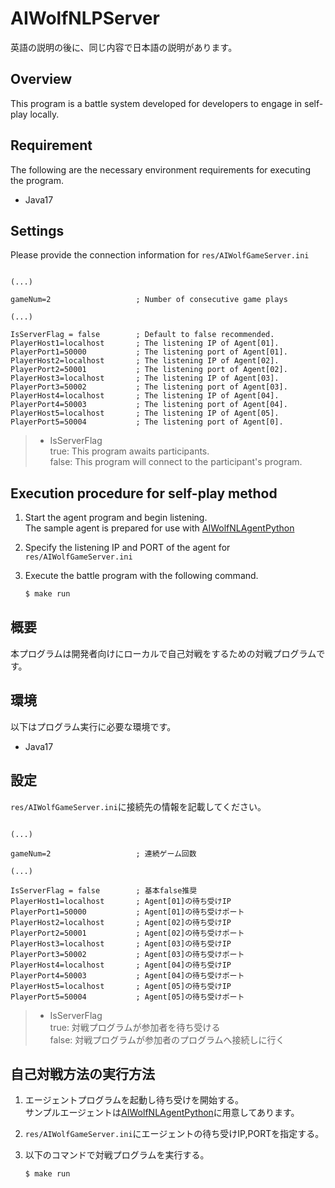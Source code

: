 # AIWolfNLPServer
英語の説明の後に、同じ内容で日本語の説明があります。

## Overview
This program is a battle system developed for developers to engage in self-play locally.

## Requirement
The following are the necessary environment requirements for executing the program.
* Java17

## Settings
Please provide the connection information for `res/AIWolfGameServer.ini`
```

(...)

gameNum=2					; Number of consecutive game plays

(...)

IsServerFlag = false		; Default to false recommended.
PlayerHost1=localhost		; The listening IP of Agent[01].
PlayerPort1=50000			; The listening port of Agent[01].
PlayerHost2=localhost		; The listening IP of Agent[02].
PlayerPort2=50001			; The listening port of Agent[02].
PlayerHost3=localhost		; The listening IP of Agent[03].
PlayerPort3=50002			; The listening port of Agent[03].
PlayerHost4=localhost		; The listening IP of Agent[04].
PlayerPort4=50003			; The listening port of Agent[04].
PlayerHost5=localhost		; The listening IP of Agent[05].
PlayerPort5=50004			; The listening port of Agent[0].
```
> * IsServerFlag \
true: This program awaits participants.\
false: This program will connect to the participant's program.

## Execution procedure for self-play method
1. Start the agent program and begin listening.\
The sample agent is prepared for use with [AIWolfNLAgentPython](https://github.com/aiwolfdial/AIWolfNLAgentPython/tree/main)

1. Specify the listening IP and PORT of the agent for `res/AIWolfGameServer.ini`

1. Execute the battle program with the following command.
	```sh
	$ make run
	```

## 概要
本プログラムは開発者向けにローカルで自己対戦をするための対戦プログラムです。

## 環境
以下はプログラム実行に必要な環境です。
* Java17

## 設定
`res/AIWolfGameServer.ini`に接続先の情報を記載してください。
```

(...)

gameNum=2					; 連続ゲーム回数

(...)

IsServerFlag = false		; 基本false推奨
PlayerHost1=localhost		; Agent[01]の待ち受けIP
PlayerPort1=50000			; Agent[01]の待ち受けポート
PlayerHost2=localhost		; Agent[02]の待ち受けIP
PlayerPort2=50001			; Agent[02]の待ち受けポート
PlayerHost3=localhost		; Agent[03]の待ち受けIP
PlayerPort3=50002			; Agent[03]の待ち受けポート
PlayerHost4=localhost		; Agent[04]の待ち受けIP
PlayerPort4=50003			; Agent[04]の待ち受けポート
PlayerHost5=localhost		; Agent[05]の待ち受けIP
PlayerPort5=50004			; Agent[05]の待ち受けポート
```

> * IsServerFlag \
true: 対戦プログラムが参加者を待ち受ける\
false: 対戦プログラムが参加者のプログラムへ接続しに行く

## 自己対戦方法の実行方法
1. エージェントプログラムを起動し待ち受けを開始する。\
サンプルエージェントは[AIWolfNLAgentPython](https://github.com/aiwolfdial/AIWolfNLAgentPython/tree/main)に用意してあります。
1. `res/AIWolfGameServer.ini`にエージェントの待ち受けIP,PORTを指定する。

1. 以下のコマンドで対戦プログラムを実行する。
	```sh
	$ make run
	```